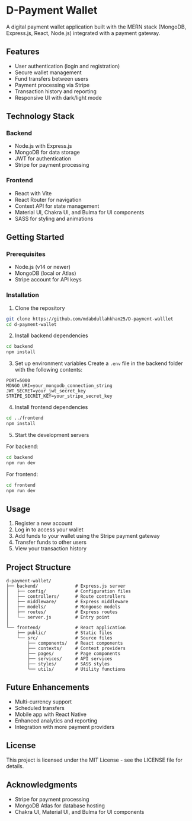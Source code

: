 # D-Payment Wallet

A digital payment wallet application built with the MERN stack (MongoDB, Express.js, React, Node.js) integrated with a payment gateway.

## Features

- User authentication (login and registration)
- Secure wallet management
- Fund transfers between users
- Payment processing via Stripe
- Transaction history and reporting
- Responsive UI with dark/light mode

## Technology Stack

### Backend
- Node.js with Express.js
- MongoDB for data storage
- JWT for authentication
- Stripe for payment processing

### Frontend
- React with Vite
- React Router for navigation
- Context API for state management
- Material UI, Chakra UI, and Bulma for UI components
- SASS for styling and animations

## Getting Started

### Prerequisites
- Node.js (v14 or newer)
- MongoDB (local or Atlas)
- Stripe account for API keys

### Installation

1. Clone the repository
```bash
git clone https://github.com/mdabdullahkhan25/D-payment-walllet
cd d-payment-wallet
```

2. Install backend dependencies
```bash
cd backend
npm install
```

3. Set up environment variables
Create a `.env` file in the backend folder with the following contents:
```
PORT=5000
MONGO_URI=your_mongodb_connection_string
JWT_SECRET=your_jwt_secret_key
STRIPE_SECRET_KEY=your_stripe_secret_key
```

4. Install frontend dependencies
```bash
cd ../frontend
npm install
```

5. Start the development servers

For backend:
```bash
cd backend
npm run dev
```

For frontend:
```bash
cd frontend
npm run dev
```

## Usage

1. Register a new account
2. Log in to access your wallet
3. Add funds to your wallet using the Stripe payment gateway
4. Transfer funds to other users
5. View your transaction history

## Project Structure

```
d-payment-wallet/
├── backend/              # Express.js server
│   ├── config/           # Configuration files
│   ├── controllers/      # Route controllers
│   ├── middleware/       # Express middleware
│   ├── models/           # Mongoose models
│   ├── routes/           # Express routes
│   └── server.js         # Entry point
│
└── frontend/             # React application
    ├── public/           # Static files
    └── src/              # Source files
        ├── components/   # React components
        ├── contexts/     # Context providers
        ├── pages/        # Page components
        ├── services/     # API services
        ├── styles/       # SASS styles
        └── utils/        # Utility functions
```

## Future Enhancements

- Multi-currency support
- Scheduled transfers
- Mobile app with React Native
- Enhanced analytics and reporting
- Integration with more payment providers

## License

This project is licensed under the MIT License - see the LICENSE file for details.

## Acknowledgments

- Stripe for payment processing
- MongoDB Atlas for database hosting
- Chakra UI, Material UI, and Bulma for UI components 